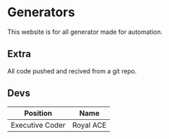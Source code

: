 # Generators

This website is for all generator made for automation.

## Extra

All code pushed and recived from a git repo.

## Devs

|     Position    |    Name   |
|-----------------|-----------|
| Executive Coder | Royal ACE |

